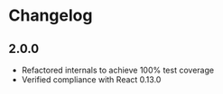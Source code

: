 # Changelog

## 2.0.0

- Refactored internals to achieve 100% test coverage
- Verified compliance with React 0.13.0
